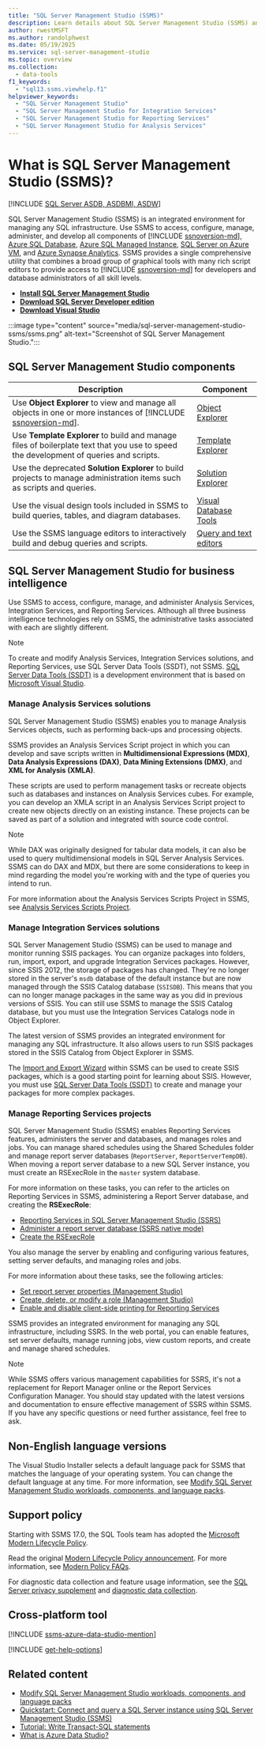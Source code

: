 ```yaml
---
title: "SQL Server Management Studio (SSMS)"
description: Learn details about SQL Server Management Studio (SSMS) and what SSMS can do, including how to manage Analysis Services Solutions.
author: rwestMSFT
ms.author: randolphwest
ms.date: 05/19/2025
ms.service: sql-server-management-studio
ms.topic: overview
ms.collection:
  - data-tools
f1_keywords:
  - "sql13.ssms.viewhelp.f1"
helpviewer_keywords:
  - "SQL Server Management Studio"
  - "SQL Server Management Studio for Integration Services"
  - "SQL Server Management Studio for Reporting Services"
  - "SQL Server Management Studio for Analysis Services"
---
```


# What is SQL Server Management Studio (SSMS)?

[!INCLUDE [SQL Server ASDB, ASDBMI, ASDW](includes/applies-to-version/sql-asdb-asdbmi-asa.md)]

SQL Server Management Studio (SSMS) is an integrated environment for managing any SQL infrastructure. Use SSMS to access, configure, manage, administer, and develop all components of [!INCLUDE [ssnoversion-md](includes/ssnoversion-md.md)], [Azure SQL Database](/azure/azure-sql/database/sql-database-paas-overview), [Azure SQL Managed Instance](/azure/azure-sql/managed-instance/sql-managed-instance-paas-overview), [SQL Server on Azure VM](/azure/azure-sql/virtual-machines/windows/sql-server-on-azure-vm-iaas-what-is-overview), and [Azure Synapse Analytics](/azure/synapse-analytics/sql-data-warehouse/sql-data-warehouse-overview-what-is/). SSMS provides a single comprehensive utility that combines a broad group of graphical tools with many rich script editors to provide access to [!INCLUDE [ssnoversion-md](includes/ssnoversion-md.md)] for developers and database administrators of all skill levels.

- [**Install SQL Server Management Studio**](install/install.md)
- [**Download SQL Server Developer edition**](https://my.visualstudio.com/Downloads?q=SQL%20Server%20Developer)
- [**Download Visual Studio**](https://www.visualstudio.com/downloads/)

:::image type="content" source="media/sql-server-management-studio-ssms/ssms.png" alt-text="Screenshot of SQL Server Management Studio.":::

## SQL Server Management Studio components

| Description | Component |
| --- | --- |
| Use **Object Explorer** to view and manage all objects in one or more instances of [!INCLUDE [ssnoversion-md](includes/ssnoversion-md.md)]. | [Object Explorer](object/object-explorer.md) |
| Use **Template Explorer** to build and manage files of boilerplate text that you use to speed the development of queries and scripts. | [Template Explorer](template/template-explorer.md) |
| Use the deprecated **Solution Explorer** to build projects to manage administration items such as scripts and queries. | [Solution Explorer](solution/solution-explorer.md) |
| Use the visual design tools included in SSMS to build queries, tables, and diagram databases. | [Visual Database Tools](visual-db-tools/visual-database-tools.md) |
| Use the SSMS language editors to interactively build and debug queries and scripts. | [Query and text editors](f1-help/database-engine-query-editor-sql-server-management-studio.md) |

## SQL Server Management Studio for business intelligence

Use SSMS to access, configure, manage, and administer Analysis Services, Integration Services, and Reporting Services. Although all three business intelligence technologies rely on SSMS, the administrative tasks associated with each are slightly different.

> [!NOTE]  
> To create and modify Analysis Services, Integration Services solutions, and Reporting Services, use SQL Server Data Tools (SSDT), not SSMS. [SQL Server Data Tools (SSDT)](/sql/ssdt/sql-server-data-tools) is a development environment that is based on [Microsoft Visual Studio](https://visualstudio.microsoft.com/downloads/).

### Manage Analysis Services solutions

SQL Server Management Studio (SSMS) enables you to manage Analysis Services objects, such as performing back-ups and processing objects.

SSMS provides an Analysis Services Script project in which you can develop and save scripts written in **Multidimensional Expressions (MDX)**, **Data Analysis Expressions (DAX)**, **Data Mining Extensions (DMX)**, and **XML for Analysis (XMLA)**.

These scripts are used to perform management tasks or recreate objects such as databases and instances on Analysis Services cubes. For example, you can develop an XMLA script in an Analysis Services Script project to create new objects directly on an existing instance. These projects can be saved as part of a solution and integrated with source code control.

> [!NOTE]  
> While DAX was originally designed for tabular data models, it can also be used to query multidimensional models in SQL Server Analysis Services. SSMS can do DAX and MDX, but there are some considerations to keep in mind regarding the model you're working with and the type of queries you intend to run.

For more information about the Analysis Services Scripts Project in SSMS, see [Analysis Services Scripts Project](/analysis-services/instances/analysis-services-scripts-project-in-sql-server-management-studio).

### Manage Integration Services solutions

SQL Server Management Studio (SSMS) can be used to manage and monitor running SSIS packages. You can organize packages into folders, run, import, export, and upgrade Integration Services packages. However, since SSIS 2012, the storage of packages has changed. They're no longer stored in the server's `msdb` database of the default instance but are now managed through the SSIS Catalog database (`SSISDB`). This means that you can no longer manage packages in the same way as you did in previous versions of SSIS. You can still use SSMS to manage the SSIS Catalog database, but you must use the Integration Services Catalogs node in Object Explorer.

The latest version of SSMS provides an integrated environment for managing any SQL infrastructure. It also allows users to run SSIS packages stored in the SSIS Catalog from Object Explorer in SSMS.

The [Import and Export Wizard](/sql/integration-services/import-export-data/import-and-export-data-with-the-sql-server-import-and-export-wizard) within SSMS can be used to create SSIS packages, which is a good starting point for learning about SSIS. However, you must use [SQL Server Data Tools (SSDT)](/sql/ssdt/sql-server-data-tools) to create and manage your packages for more complex packages.

### Manage Reporting Services projects

SQL Server Management Studio (SSMS) enables Reporting Services features, administers the server and databases, and manages roles and jobs. You can manage shared schedules using the Shared Schedules folder and manage report server databases (`ReportServer`, `ReportServerTempDB`). When moving a report server database to a new SQL Server instance, you must create an RSExecRole in the `master` system database.

For more information on these tasks, you can refer to the articles on Reporting Services in SSMS, administering a Report Server database, and creating the **RSExecRole**:

- [Reporting Services in SQL Server Management Studio (SSRS)](/sql/reporting-services/tools/reporting-services-in-sql-server-management-studio-ssrs)
- [Administer a report server database (SSRS native mode)](/sql/reporting-services/report-server/administer-a-report-server-database-ssrs-native-mode)
- [Create the RSExecRole](/sql/reporting-services/security/create-the-rsexecrole)

You also manage the server by enabling and configuring various features, setting server defaults, and managing roles and jobs.

For more information about these tasks, see the following articles:

- [Set report server properties (Management Studio)](/sql/reporting-services/tools/set-report-server-properties-management-studio)
- [Create, delete, or modify a role (Management Studio)](/sql/reporting-services/security/role-definitions-create-delete-or-modify)
- [Enable and disable client-side printing for Reporting Services](/sql/reporting-services/report-server/enable-and-disable-client-side-printing-for-reporting-services)

SSMS provides an integrated environment for managing any SQL infrastructure, including SSRS. In the web portal, you can enable features, set server defaults, manage running jobs, view custom reports, and create and manage shared schedules.

> [!NOTE]  
> While SSMS offers various management capabilities for SSRS, it's not a replacement for Report Manager online or the Report Services Configuration Manager. You should stay updated with the latest versions and documentation to ensure effective management of SSRS within SSMS. If you have any specific questions or need further assistance, feel free to ask.

## Non-English language versions

The Visual Studio Installer selects a default language pack for SSMS that matches the language of your operating system. You can change the default language at any time. For more information, see [Modify SQL Server Management Studio workloads, components, and language packs](install/modify.md).

## Support policy

Starting with SSMS 17.0, the SQL Tools team has adopted the [Microsoft Modern Lifecycle Policy](/lifecycle/policies/modern).

Read the original [Modern Lifecycle Policy announcement](/lifecycle/announcements/modern-policy). For more information, see [Modern Policy FAQs](/lifecycle/faq/modern-policy).

For diagnostic data collection and feature usage information, see the [SQL Server privacy supplement](/sql/sql-server/sql-server-privacy) and [diagnostic data collection](sql-server-management-studio-telemetry-ssms.md).

## Cross-platform tool

[!INCLUDE [ssms-azure-data-studio-mention](includes/ssms-azure-data-studio-mention.md)]

[!INCLUDE [get-help-options](includes/paragraph-content/get-help-options.md)]

## Related content

- [Modify SQL Server Management Studio workloads, components, and language packs](install/modify.md)
- [Quickstart: Connect and query a SQL Server instance using SQL Server Management Studio (SSMS)](quickstarts/ssms-connect-query-sql-server.md)
- [Tutorial: Write Transact-SQL statements](/sql/t-sql/tutorial-writing-transact-sql-statements)
- [What is Azure Data Studio?](/azure-data-studio/what-is-azure-data-studio)
